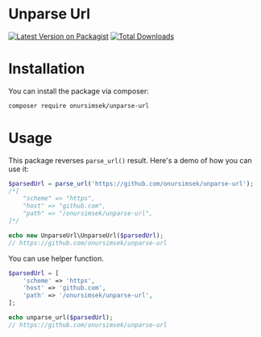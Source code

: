 # Unparse Url

[![Latest Version on Packagist](https://img.shields.io/packagist/v/onursimsek/unparse-url.svg?style=flat-square)](https://packagist.org/packages/onursimsek/unparse-url)
[![Total Downloads](https://img.shields.io/packagist/dt/onursimsek/unparse-url.svg?style=flat-square)](https://packagist.org/packages/onursimsek/unparse-url)

# Installation

You can install the package via composer:

``` bash
composer require onursimsek/unparse-url
```

# Usage

This package reverses `parse_url()` result. Here's a demo of how you can use it:

```php
$parsedUrl = parse_url('https://github.com/onursimsek/unparse-url');
/*[
    "scheme" => "https",
    "host" => "github.com",
    "path" => "/onursimsek/unparse-url",
]*/

echo new UnparseUrl\UnparseUrl($parsedUrl);
// https://github.com/onursimsek/unparse-url
```

You can use helper function.

```php
$parsedUrl = [
    'scheme' => 'https',
    'host' => 'github.com',
    'path' => '/onursimsek/unparse-url',
];

echo unparse_url($parsedUrl);
// https://github.com/onursimsek/unparse-url
```
